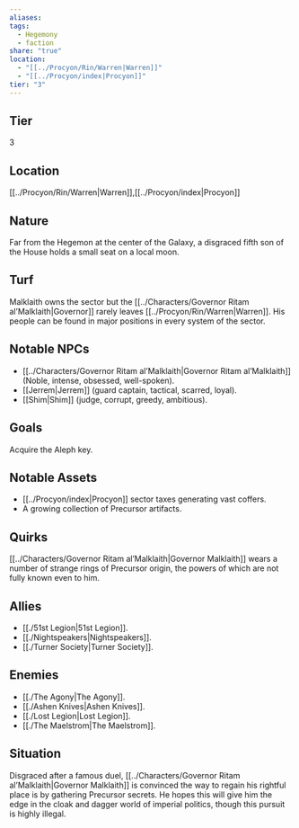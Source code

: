 ```yaml
---
aliases: 
tags:
  - Hegemony
  - faction
share: "true"
location:
  - "[[../Procyon/Rin/Warren|Warren]]"
  - "[[../Procyon/index|Procyon]]"
tier: "3"
---
```

## Tier

3

## Location

[[../Procyon/Rin/Warren|Warren]],[[../Procyon/index|Procyon]]

## Nature

Far from the Hegemon at the center of the Galaxy, a disgraced fifth son of the House holds a small seat on a local moon.

## Turf

Malklaith owns the sector but the [[../Characters/Governor Ritam al’Malklaith|Governor]] rarely leaves [[../Procyon/Rin/Warren|Warren]]. His people can be found in major positions in every system of the sector.

## Notable NPCs

- [[../Characters/Governor Ritam al’Malklaith|Governor Ritam al’Malklaith]] (Noble, intense, obsessed, well-spoken).
- [[Jerrem|Jerrem]] (guard captain, tactical, scarred, loyal).
- [[Shim|Shim]] (judge, corrupt, greedy, ambitious).


## Goals

Acquire the Aleph key.

## Notable Assets

- [[../Procyon/index|Procyon]] sector taxes generating vast coffers.
- A growing collection of Precursor artifacts.


## Quirks

[[../Characters/Governor Ritam al’Malklaith|Governor Malklaith]] wears a number of strange rings of Precursor origin, the powers of which are not fully known even to him.

## Allies

- [[./51st Legion|51st Legion]].
- [[./Nightspeakers|Nightspeakers]].
- [[./Turner Society|Turner Society]].


## Enemies

- [[./The Agony|The Agony]].
- [[./Ashen Knives|Ashen Knives]].
- [[./Lost Legion|Lost Legion]].
- [[./The Maelstrom|The Maelstrom]].


## Situation

Disgraced after a famous duel, [[../Characters/Governor Ritam al’Malklaith|Governor Malklaith]] is convinced the way to regain his rightful place is by gathering Precursor secrets. He hopes this will give him the edge in the cloak and dagger world of imperial politics, though this pursuit is highly illegal.
